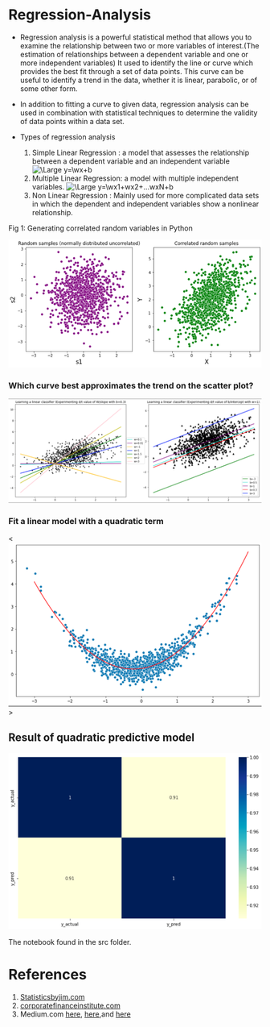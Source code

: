 # Regression-Analysis

- Regression analysis is a powerful statistical method that allows you to examine the relationship between two or more variables of interest.(The estimation of relationships between a dependent variable and one or more independent variables) It  used to identify the line or curve which provides the best fit through a set of data points. This curve can be useful to identify a trend in the data, whether it is linear, parabolic, or of some other form.
- In addition to fitting a curve to given data, regression analysis can be used in combination with statistical techniques to determine the validity of data points within a data set.

- Types of regression analysis

    1. Simple Linear Regression : a model that assesses the relationship between a dependent variable and an independent variable
               <img src="https://latex.codecogs.com/svg.latex?\Large&space;y=wx+b" title="\Large y=\wx+b" />
    2. Multiple Linear Regression: a model with multiple independent variables.
               <img src="https://latex.codecogs.com/svg.latex?\Large&space;y=wx1+wx2+...wxN+b" title="\Large y=\wx1+wx2+...wxN+b" />
    3. Non Linear Regression : Mainly used for more complicated data sets in which the dependent and independent variables show a nonlinear relationship. 
    



Fig 1: Generating  correlated random variables in Python

<img src=imgs/2sample.png>

###  Which curve best approximates the trend on the scatter plot?

<img src=imgs/fit2.png>


 ### Fit a linear model with a quadratic term

<<img src=imgs/Q.png>>

## Result of quadratic predictive model

<img src=imgs/h.png>

The notebook found in the src folder. 


# References
1. [Statisticsbyjim.com](https://statisticsbyjim.com/regression/curve-fitting-linear-nonlinear-regression/)
2. [corporatefinanceinstitute.com](https://corporatefinanceinstitute.com/resources/knowledge/finance/regression-analysis/)
3. Medium.com [here](https://oscarnieves100.medium.com/how-to-simulate-random-numbers-dad35905ecdb), [here](https://oscarnieves100.medium.com/simulating-normal-random-numbers-in-python-18a2a21a1329),and [here](https://oscarnieves100.medium.com/simulating-correlated-random-variables-in-python-c3947f2dbb10)


